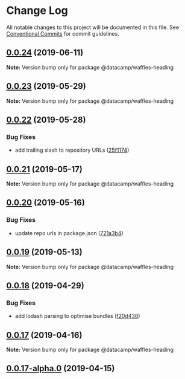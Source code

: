 # Change Log

All notable changes to this project will be documented in this file.
See [Conventional Commits](https://conventionalcommits.org) for commit guidelines.

## [0.0.24](https://github.com/datacamp/design-system/compare/@datacamp/waffles-heading@0.0.23...@datacamp/waffles-heading@0.0.24) (2019-06-11)

**Note:** Version bump only for package @datacamp/waffles-heading





## [0.0.23](https://github.com/datacamp-engineering/design-system/tree/master/packages/react-components/heading/compare/@datacamp/waffles-heading@0.0.22...@datacamp/waffles-heading@0.0.23) (2019-05-29)

**Note:** Version bump only for package @datacamp/waffles-heading





## [0.0.22](https://github.com/datacamp-engineering/design-system/tree/master/packages/react-components/heading/compare/@datacamp/waffles-heading@0.0.21...@datacamp/waffles-heading@0.0.22) (2019-05-28)


### Bug Fixes

* add trailing slash to repository URLs ([25f1174](https://github.com/datacamp-engineering/design-system/tree/master/packages/react-components/heading/commit/25f1174))





## [0.0.21](https://github.com/datacamp-engineering/design-system/tree/master/packages/react-components/heading/compare/@datacamp/waffles-heading@0.0.20...@datacamp/waffles-heading@0.0.21) (2019-05-17)

**Note:** Version bump only for package @datacamp/waffles-heading





## [0.0.20](https://github.com/datacamp-engineering/design-system/tree/master/packages/react-components/heading/compare/@datacamp/waffles-heading@0.0.19...@datacamp/waffles-heading@0.0.20) (2019-05-16)


### Bug Fixes

* update repo urls in package.json ([721a3b4](https://github.com/datacamp-engineering/design-system/tree/master/packages/react-components/heading/commit/721a3b4))





## [0.0.19](https://github.com/datacamp/design-system/compare/@datacamp/waffles-heading@0.0.18...@datacamp/waffles-heading@0.0.19) (2019-05-13)

**Note:** Version bump only for package @datacamp/waffles-heading





## [0.0.18](https://github.com/datacamp/design-system/compare/@datacamp/waffles-heading@0.0.17...@datacamp/waffles-heading@0.0.18) (2019-04-29)


### Bug Fixes

* add lodash parsing to optimise bundles ([f20d438](https://github.com/datacamp/design-system/commit/f20d438))





## [0.0.17](https://github.com/datacamp/design-system/compare/@datacamp/waffles-heading@0.0.17-alpha.0...@datacamp/waffles-heading@0.0.17) (2019-04-16)

**Note:** Version bump only for package @datacamp/waffles-heading





## [0.0.17-alpha.0](https://github.com/datacamp/design-system/compare/@datacamp/waffles-heading@0.0.17-alpha.0...@datacamp/waffles-heading@0.0.17-alpha.0) (2019-04-15)

